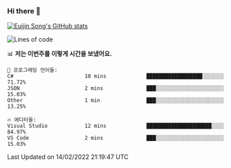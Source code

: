 ### Hi there 👋

[![Euijin Song's GitHub stats](https://github-readme-stats.vercel.app/api?username=lstar2397&count_private=true&show_icons=true&theme=tokyonight&locale=kr)](https://github.com/anuraghazra/github-readme-stats)

<!--START_SECTION:waka-->
![Lines of code](https://img.shields.io/badge/%EC%A0%80%EB%8A%94%20%EC%97%AC%ED%83%9C%EA%B9%8C%EC%A7%80%20-84%20Thousand%20%EC%A4%84%EC%9D%98%20%EC%BD%94%EB%93%9C%EB%A5%BC%20%EC%9E%91%EC%84%B1%ED%96%88%EC%96%B4%EC%9A%94.-blue)

📊 **저는 이번주를 이렇게 시간을 보냈어요.** 

```text
💬 프로그래밍 언어들: 
C#                       10 mins             ██████████████████░░░░░░░   71.72% 
JSON                     2 mins              ███░░░░░░░░░░░░░░░░░░░░░░   15.03% 
Other                    1 min               ███░░░░░░░░░░░░░░░░░░░░░░   13.25%

🔥 에디터들: 
Visual Studio            12 mins             █████████████████████░░░░   84.97% 
VS Code                  2 mins              ███░░░░░░░░░░░░░░░░░░░░░░   15.03%

```


 Last Updated on 14/02/2022 21:19:47 UTC
<!--END_SECTION:waka-->

<!--
**lstar2397/lstar2397** is a ✨ _special_ ✨ repository because its `README.md` (this file) appears on your GitHub profile.

Here are some ideas to get you started:

- 🔭 I’m currently working on ...
- 🌱 I’m currently learning ...
- 👯 I’m looking to collaborate on ...
- 🤔 I’m looking for help with ...
- 💬 Ask me about ...
- 📫 How to reach me: ...
- 😄 Pronouns: ...
- ⚡ Fun fact: ...
-->
